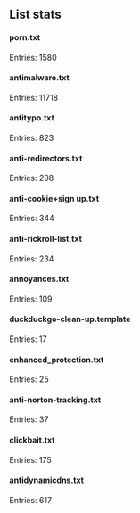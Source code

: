 ## List stats
#### porn.txt
Entries: 1580 <br> 
#### antimalware.txt
Entries: 11718 <br> 
#### antitypo.txt
Entries: 823 <br> 
#### anti-redirectors.txt
Entries: 298 <br> 
#### anti-cookie+sign up.txt
Entries: 344 <br> 
#### anti-rickroll-list.txt
Entries: 234 <br> 
#### annoyances.txt
Entries: 109 <br> 
#### duckduckgo-clean-up.template
Entries: 17 <br> 
#### enhanced_protection.txt
Entries: 25 <br> 
#### anti-norton-tracking.txt
Entries: 37 <br> 
#### clickbait.txt
Entries: 175 <br> 
#### antidynamicdns.txt
Entries: 617 <br> 
